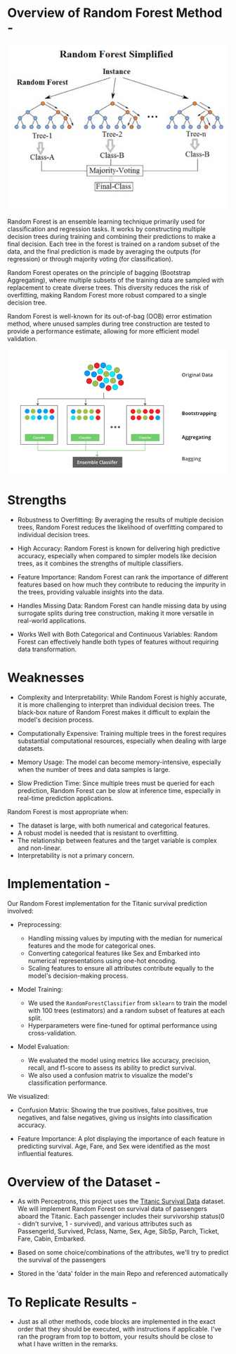# Overview of Random Forest Method - 

![Random Forest pic1](./random_forest_pic1.png)

Random Forest is an ensemble learning technique primarily used for classification and regression tasks. It works by constructing multiple decision trees during training and combining their predictions to make a final decision. Each tree in the forest is trained on a random subset of the data, and the final prediction is made by averaging the outputs (for regression) or through majority voting (for classification).

Random Forest operates on the principle of bagging (Bootstrap Aggregating), where multiple subsets of the training data are sampled with replacement to create diverse trees. This diversity reduces the risk of overfitting, making Random Forest more robust compared to a single decision tree.

Random Forest is well-known for its out-of-bag (OOB) error estimation method, where unused samples during tree construction are tested to provide a performance estimate, allowing for more efficient model validation.

![Random Forest pic2](./random_forest_pic2.png)


# Strengths

- Robustness to Overfitting: By averaging the results of multiple decision trees, Random Forest reduces the likelihood of overfitting compared to individual decision trees.

- High Accuracy: Random Forest is known for delivering high predictive accuracy, especially when compared to simpler models like decision trees, as it combines the strengths of multiple classifiers.

- Feature Importance: Random Forest can rank the importance of different features based on how much they contribute to reducing the impurity in the trees, providing valuable insights into the data.

- Handles Missing Data: Random Forest can handle missing data by using surrogate splits during tree construction, making it more versatile in real-world applications.

- Works Well with Both Categorical and Continuous Variables: Random Forest can effectively handle both types of features without requiring data transformation.

# Weaknesses

- Complexity and Interpretability: While Random Forest is highly accurate, it is more challenging to interpret than individual decision trees. The black-box nature of Random Forest makes it difficult to explain the model's decision process.

- Computationally Expensive: Training multiple trees in the forest requires substantial computational resources, especially when dealing with large datasets.

- Memory Usage: The model can become memory-intensive, especially when the number of trees and data samples is large.

- Slow Prediction Time: Since multiple trees must be queried for each prediction, Random Forest can be slow at inference time, especially in real-time prediction applications.

Random Forest is most appropriate when:

- The dataset is large, with both numerical and categorical features.
- A robust model is needed that is resistant to overfitting.
- The relationship between features and the target variable is complex and non-linear.
- Interpretability is not a primary concern.

# Implementation -

Our Random Forest implementation for the Titanic survival prediction involved:

- Preprocessing:

  - Handling missing values by imputing with the median for numerical features and the mode for categorical ones.
  - Converting categorical features like Sex and Embarked into numerical representations using one-hot encoding.
  - Scaling features to ensure all attributes contribute equally to the model's decision-making process.

- Model Training:

  - We used the `RandomForestClassifier` from `sklearn` to train the model with 100 trees (estimators) and a random subset of features at each split.
  - Hyperparameters were fine-tuned for optimal performance using cross-validation.

- Model Evaluation:

  - We evaluated the model using metrics like accuracy, precision, recall, and f1-score to assess its ability to predict survival.
  - We also used a confusion matrix to visualize the model's classification performance.

We visualized:

- Confusion Matrix: Showing the true positives, false positives, true negatives, and false negatives, giving us insights into classification accuracy.

- Feature Importance: A plot displaying the importance of each feature in predicting survival. Age, Fare, and Sex were identified as the most influential features.


# Overview of the Dataset - 

- As with Perceptrons, this project uses the [Titanic Survival Data](https://www.kaggle.com/datasets/uciml/breast-cancer-wisconsin-data) dataset. We will implement Random Forest on survival data of passengers aboard the Titanic. Each passenger includes their survivorship status(0 - didn't survive, 1 - survived), and various attributes such as PassengerId, Survived, Pclass, Name, Sex, Age, SibSp, Parch, Ticket, Fare, Cabin, Embarked. 

- Based on some choice/combinations of the attributes, we'll try to predict the survival of the passengers

- Stored in the 'data' folder in the main Repo and referenced automatically


# To Replicate Results - 

- Just as all other methods, code blocks are implemented in the exact order that they should be executed, with instructions if applicable. I've ran the program from top to bottom, your results should be close to what I have written in the remarks. 